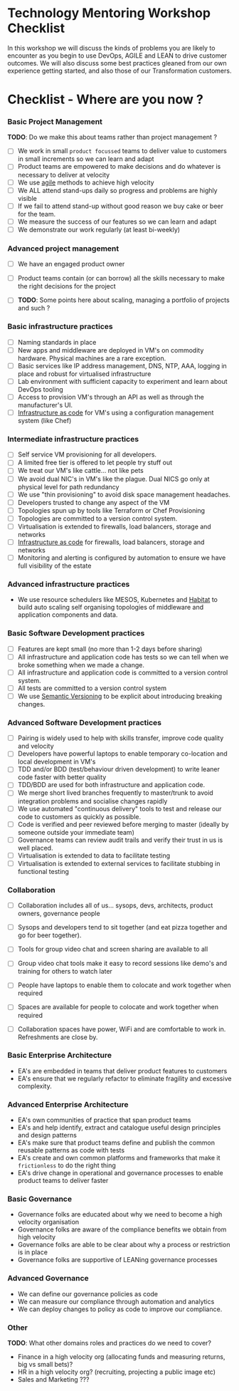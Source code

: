 # Technology Mentoring Workshop Checklist

In this workshop we will discuss the kinds of problems you are likely to encounter as you begin to use DevOps, AGILE and LEAN to drive customer outcomes. We will also discuss some best practices gleaned from our own experience getting started, and also those of our Transformation customers.

# Checklist - Where are you now ?


### Basic Project Management
**TODO**: Do we make this about teams rather than project management ?

- [ ] We work in small ```product focussed``` teams to deliver value to customers in small increments so we can learn and adapt
- [ ] Product teams are empowered to make decisions and do whatever is necessary to deliver at velocity
- [ ] We use [agile](https://en.wikipedia.org/wiki/Agile_software_development) methods to achieve high velocity
- [ ] We ALL attend stand-ups daily so progress and problems are highly visible
- [ ] If we fail to attend stand-up without good reason we buy cake or beer for the team.
- [ ] We measure the success of our features so we can learn and adapt
- [ ] We demonstrate our work regularly (at least bi-weekly)

### Advanced project management
- [ ] We have an engaged product owner
- [ ] Product teams contain (or can borrow) all the skills necessary to make the right decisions for the project
- [ ] **TODO**: Some points here about scaling, managing a portfolio of projects and such ?


### Basic infrastructure practices
- [ ] Naming standards in place
- [ ] New apps and middleware are deployed in VM's on commodity hardware. Physical machines are a rare exception.
- [ ] Basic services like IP address management, DNS, NTP, AAA, logging in place and robust for virtualised infrastructure
- [ ] Lab environment with sufficient capacity to experiment and learn about DevOps tooling
- [ ] Access to provision VM's through an API as well as through the manufacturer's UI.
- [ ] [Infrastructure as code](https://en.wikipedia.org/wiki/Infrastructure_as_Code) for VM's using a configuration management system (like Chef)

### Intermediate infrastructure practices
- [ ] Self service VM provisioning for all developers.
- [ ] A limited free tier is offered to let people try stuff out
- [ ] We treat our VM's like cattle... not like pets
- [ ] We avoid dual NIC's in VM's like the plague. Dual NICS go only at physical level for path redundancy
- [ ] We use "thin provisioning" to avoid disk space management headaches.
- [ ] Developers trusted to change any aspect of the VM
- [ ] Topologies spun up by tools like Terraform or Chef Provisioning
- [ ] Topologies are committed to a version control system.
- [ ] Virtualisation is extended to firewalls, load balancers, storage and networks
- [ ] [Infrastructure as code](https://en.wikipedia.org/wiki/Infrastructure_as_Code) for firewalls, load balancers, storage and networks
- [ ] Monitoring and alerting is configured by automation to ensure we have full visibility of the estate

### Advanced infrastructure practices
* We use resource schedulers like MESOS, Kubernetes and [Habitat](http://habitat.sh) to build auto scaling self organising topologies of middleware and application components and data.


### Basic Software Development practices
- [ ] Features are kept small (no more than 1-2 days before sharing)
- [ ] All infrastructure and application code has tests so we can tell when we broke something when we made a change.
- [ ] All infrastructure and application code is committed to a version control system.
- [ ] All tests are committed to a version control system
- [ ] We use [Semantic Versioning](http://semver.org) to be explicit about introducing breaking changes.

### Advanced Software Development practices
- [ ] Pairing is widely used to help with skills transfer, improve code quality and velocity
- [ ] Developers have powerful laptops to enable temporary co-location and local development in VM's
- [ ] TDD and/or BDD (test/behaviour driven development) to write leaner code faster with better quality
- [ ] TDD/BDD are used for both infrastructure and application code.
- [ ] We merge short lived branches frequently to master/trunk to avoid integration problems and socialise changes rapidly
- [ ] We use automated "continuous delivery" tools to test and release our code to customers as quickly as possible.
- [ ] Code is verified and peer reviewed before merging to master (ideally by someone outside your immediate team)
- [ ] Governance teams can review audit trails and verify their trust in us is well placed.
- [ ] Virtualisation is extended to data to facilitate testing
- [ ] Virtualisation is extended to external services to facilitate stubbing in functional testing

### Collaboration
- [ ] Collaboration includes all of us... sysops, devs, architects, product owners, governance people
- [ ] Sysops and developers tend to sit together (and eat pizza together and go for beer together).
- [ ] Tools for group video chat and screen sharing are available to all
- [ ] Group video chat tools make it easy to record sessions like demo's and training for others to watch later
- [ ] People have laptops to enable them to colocate and work together when required
- [ ] Spaces are available for people to colocate and work together when required
- [ ] Collaboration spaces have power, WiFi and are comfortable to work in. Refreshments are close by.


### Basic Enterprise Architecture
* EA's are embedded in teams that deliver product features to customers
* EA's ensure that we regularly refactor to eliminate fragility and excessive complexity.

### Advanced Enterprise Architecture
* EA's own communities of practice that span product teams
* EA's and help identify, extract and catalogue useful design principles and design patterns
* EA's make sure that product teams define and publish the common reusable patterns as code with tests
* EA's create and own common platforms and frameworks that make it ```frictionless``` to do the right thing
* EA's drive change in operational and governance processes to enable product teams to deliver faster


### Basic Governance
* Governance folks are educated about why we need to become a high velocity organisation
* Governance folks are aware of the compliance benefits we obtain from high velocity
* Governance folks are able to be clear about why a process or restriction is in place
* Governance folks are supportive of LEANing governance processes

### Advanced Governance
* We can define our governance policies as code
* We can measure our compliance through automation and analytics
* We can deploy changes to policy as code to improve our compliance.

### Other
**TODO**: What other domains roles and practices do we need to cover?
* Finance in a high velocity org (allocating funds and measuring returns, big vs small bets)?
* HR in a high velocity org? (recruiting, projecting a public image etc)
* Sales and Marketing ???

